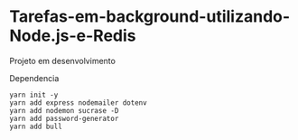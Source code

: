 # Tarefas-em-background-utilizando-Node.js-e-Redis
Projeto em desenvolvimento


Dependencia 
```
yarn init -y
yarn add express nodemailer dotenv
yarn add nodemon sucrase -D
yarn add password-generator
yarn add bull

```
